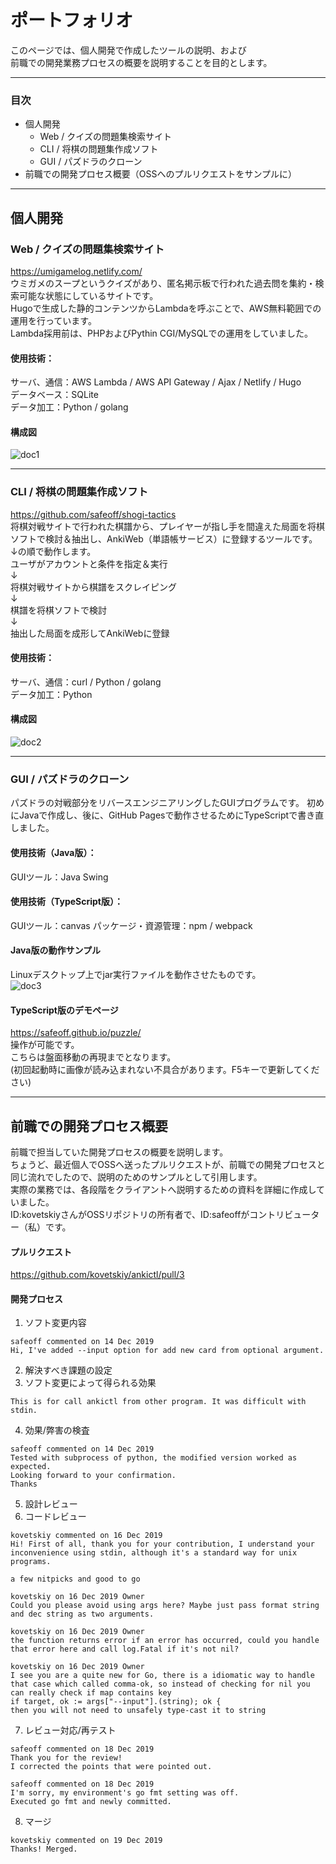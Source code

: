 # ポートフォリオ

このページでは、個人開発で作成したツールの説明、および  
前職での開発業務プロセスの概要を説明することを目的とします。  

----

### 目次
* 個人開発
    * Web / クイズの問題集検索サイト
    * CLI / 将棋の問題集作成ソフト
    * GUI / パズドラのクローン
* 前職での開発プロセス概要（OSSへのプルリクエストをサンプルに）

----

## 個人開発
### Web / クイズの問題集検索サイト

https://umigamelog.netlify.com/  
ウミガメのスープというクイズがあり、匿名掲示板で行われた過去問を集約・検索可能な状態にしているサイトです。  
Hugoで生成した静的コンテンツからLambdaを呼ぶことで、AWS無料範囲での運用を行っています。  
Lambda採用前は、PHPおよびPythin CGI/MySQLでの運用をしていました。  

#### 使用技術：
サーバ、通信：AWS Lambda / AWS API Gateway / Ajax / Netlify / Hugo  
データベース：SQLite  
データ加工：Python / golang  

#### 構成図
![doc1](https://raw.githubusercontent.com/safeoff/portfolio/master/doc1.png)

----

### CLI / 将棋の問題集作成ソフト

https://github.com/safeoff/shogi-tactics  
将棋対戦サイトで行われた棋譜から、プレイヤーが指し手を間違えた局面を将棋ソフトで検討＆抽出し、AnkiWeb（単語帳サービス）に登録するツールです。  
↓の順で動作します。  
ユーザがアカウントと条件を指定＆実行  
↓  
将棋対戦サイトから棋譜をスクレイピング  
↓  
棋譜を将棋ソフトで検討  
↓  
抽出した局面を成形してAnkiWebに登録

#### 使用技術：
サーバ、通信：curl / Python / golang  
データ加工：Python  

#### 構成図
![doc2](https://raw.githubusercontent.com/safeoff/portfolio/master/doc2.png)

----

### GUI / パズドラのクローン

パズドラの対戦部分をリバースエンジニアリングしたGUIプログラムです。
初めにJavaで作成し、後に、GitHub Pagesで動作させるためにTypeScriptで書き直しました。

#### 使用技術（Java版）：
GUIツール：Java Swing
#### 使用技術（TypeScript版）：
GUIツール：canvas
パッケージ・資源管理：npm / webpack

#### Java版の動作サンプル
Linuxデスクトップ上でjar実行ファイルを動作させたものです。  
![doc3](https://raw.githubusercontent.com/safeoff/portfolio/master/doc.gif)

#### TypeScript版のデモページ
https://safeoff.github.io/puzzle/  
操作が可能です。  
こちらは盤面移動の再現までとなります。  
(初回起動時に画像が読み込まれない不具合があります。F5キーで更新してください)  

----

## 前職での開発プロセス概要

前職で担当していた開発プロセスの概要を説明します。  
ちょうど、最近個人でOSSへ送ったプルリクエストが、前職での開発プロセスと同じ流れでしたので、説明のためのサンプルとして引用します。  
実際の業務では、各段階をクライアントへ説明するための資料を詳細に作成していました。  
ID:kovetskiyさんがOSSリポジトリの所有者で、ID:safeoffがコントリビューター（私）です。  
#### プルリクエスト
https://github.com/kovetskiy/ankictl/pull/3  

#### 開発プロセス

1. ソフト変更内容

```
safeoff commented on 14 Dec 2019  
Hi, I've added --input option for add new card from optional argument.  
```

2. 解決すべき課題の設定
3. ソフト変更によって得られる効果

```
This is for call ankictl from other program. It was difficult with stdin.  
```

4. 効果/弊害の検査

```
safeoff commented on 14 Dec 2019  
Tested with subprocess of python, the modified version worked as expected.  
Looking forward to your confirmation.  
Thanks  
```

5. 設計レビュー
6. コードレビュー

```
kovetskiy commented on 16 Dec 2019  
Hi! First of all, thank you for your contribution, I understand your inconvenience using stdin, although it's a standard way for unix programs.  
  
a few nitpicks and good to go  
  
kovetskiy on 16 Dec 2019 Owner  
Could you please avoid using args here? Maybe just pass format string and dec string as two arguments.  

kovetskiy on 16 Dec 2019 Owner  
the function returns error if an error has occurred, could you handle that error here and call log.Fatal if it's not nil?  

kovetskiy on 16 Dec 2019 Owner  
I see you are a quite new for Go, there is a idiomatic way to handle that case which called comma-ok, so instead of checking for nil you can really check if map contains key  
if target, ok := args["--input"].(string); ok {  
then you will not need to unsafely type-cast it to string  
```

7. レビュー対応/再テスト

```
safeoff commented on 18 Dec 2019  
Thank you for the review!  
I corrected the points that were pointed out.  

safeoff commented on 18 Dec 2019  
I'm sorry, my environment's go fmt setting was off.  
Executed go fmt and newly committed.  
```

8. マージ

```
kovetskiy commented on 19 Dec 2019  
Thanks! Merged.  
```
